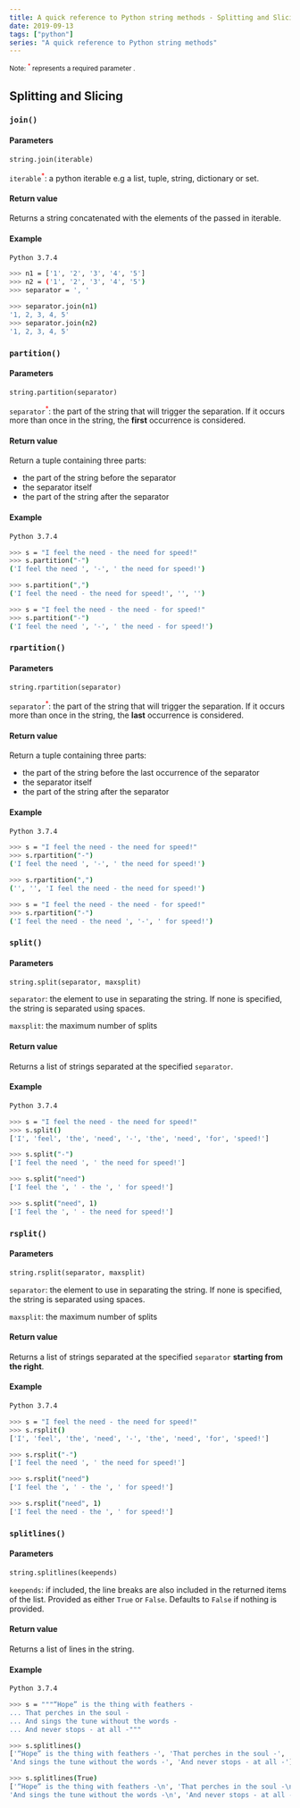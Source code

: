 ```yaml
---
title: A quick reference to Python string methods - Splitting and Slicing
date: 2019-09-13
tags: ["python"]
series: "A quick reference to Python string methods"
---
```


<small>Note: <sup style="color: red">\*</sup> represents a required parameter
.</small>

## Splitting and Slicing

### <a name="join"></a> `join()`

#### Parameters

```python
string.join(iterable)
```

`iterable`<sup style="color: red">\*</sup>: a python iterable e.g a list, tuple, string, dictionary or set.

#### Return value

Returns a string concatenated with the elements of the passed in iterable.

#### Example

```bash
Python 3.7.4

>>> n1 = ['1', '2', '3', '4', '5']
>>> n2 = ('1', '2', '3', '4', '5')
>>> separator = ', '

>>> separator.join(n1)
'1, 2, 3, 4, 5'
>>> separator.join(n2)
'1, 2, 3, 4, 5'
```

### <a name="join"></a> `partition()`

#### Parameters

```python
string.partition(separator)
```

`separator`<sup style="color: red">\*</sup>: the part of the string that will trigger the separation. If it
occurs more than once in the string, the **first** occurrence is considered.

#### Return value

Return a tuple containing three parts:

- the part of the string before the separator
- the separator itself
- the part of the string after the separator

#### Example

```bash
Python 3.7.4

>>> s = "I feel the need - the need for speed!"
>>> s.partition("-")
('I feel the need ', '-', ' the need for speed!')

>>> s.partition(",")
('I feel the need - the need for speed!', '', '')

>>> s = "I feel the need - the need - for speed!"
>>> s.partition("-")
('I feel the need ', '-', ' the need - for speed!')
```

### <a name="join"></a> `rpartition()`

#### Parameters

```python
string.rpartition(separator)
```

`separator`<sup style="color: red">\*</sup>: the part of the string that will trigger the separation. If it
occurs more than once in the string, the **last** occurrence is considered.

#### Return value

Return a tuple containing three parts:

- the part of the string before the last occurrence of the separator
- the separator itself
- the part of the string after the separator

#### Example

```bash
Python 3.7.4

>>> s = "I feel the need - the need for speed!"
>>> s.rpartition("-")
('I feel the need ', '-', ' the need for speed!')

>>> s.rpartition(",")
('', '', 'I feel the need - the need for speed!')

>>> s = "I feel the need - the need - for speed!"
>>> s.rpartition("-")
('I feel the need - the need ', '-', ' for speed!')
```

### <a name="join"></a> `split()`

#### Parameters

```python
string.split(separator, maxsplit)
```

`separator`: the element to use in separating the string. If none is specified, the string is
separated using spaces.

`maxsplit`: the maximum number of splits

#### Return value

Returns a list of strings separated at the specified `separator`.

#### Example

```bash
Python 3.7.4

>>> s = "I feel the need - the need for speed!"
>>> s.split()
['I', 'feel', 'the', 'need', '-', 'the', 'need', 'for', 'speed!']

>>> s.split("-")
['I feel the need ', ' the need for speed!']

>>> s.split("need")
['I feel the ', ' - the ', ' for speed!']

>>> s.split("need", 1)
['I feel the ', ' - the need for speed!']
```

### <a name="join"></a> `rsplit()`

#### Parameters

```python
string.rsplit(separator, maxsplit)
```

`separator`: the element to use in separating the string. If none is specified, the string is
separated using spaces.

`maxsplit`: the maximum number of splits

#### Return value

Returns a list of strings separated at the specified `separator` **starting from the right**.

#### Example

```bash
Python 3.7.4

>>> s = "I feel the need - the need for speed!"
>>> s.rsplit()
['I', 'feel', 'the', 'need', '-', 'the', 'need', 'for', 'speed!']

>>> s.rsplit("-")
['I feel the need ', ' the need for speed!']

>>> s.rsplit("need")
['I feel the ', ' - the ', ' for speed!']

>>> s.rsplit("need", 1)
['I feel the need - the ', ' for speed!']
```

### <a name="join"></a> `splitlines()`

#### Parameters

```python
string.splitlines(keepends)
```

`keepends`: if included, the line breaks are also included in the returned items of the list.
Provided as either `True` or `False`. Defaults to `False` if nothing is provided.

#### Return value

Returns a list of lines in the string.

#### Example

```bash
Python 3.7.4

>>> s = """“Hope” is the thing with feathers -
... That perches in the soul -
... And sings the tune without the words -
... And never stops - at all -"""

>>> s.splitlines()
['“Hope” is the thing with feathers -', 'That perches in the soul -',
'And sings the tune without the words -', 'And never stops - at all -']

>>> s.splitlines(True)
['“Hope” is the thing with feathers -\n', 'That perches in the soul -\n',
'And sings the tune without the words -\n', 'And never stops - at all -']
```
